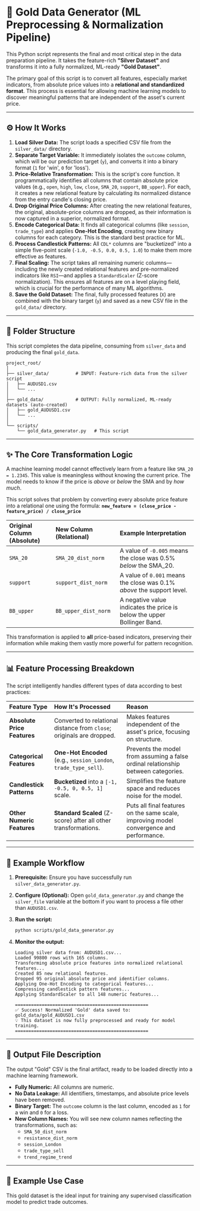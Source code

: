 # 🏅 Gold Data Generator (ML Preprocessing & Normalization Pipeline)

This Python script represents the final and most critical step in the data preparation pipeline. It takes the feature-rich **"Silver Dataset"** and transforms it into a fully normalized, ML-ready **"Gold Dataset"**.

The primary goal of this script is to convert all features, especially market indicators, from absolute price values into a **relational and standardized format**. This process is essential for allowing machine learning models to discover meaningful patterns that are independent of the asset's current price.

---

## ⚙️ How It Works

1.  **Load Silver Data:** The script loads a specified CSV file from the `silver_data/` directory.
2.  **Separate Target Variable:** It immediately isolates the `outcome` column, which will be our prediction target (`y`), and converts it into a binary format (`1` for 'win', `0` for 'loss').
3.  **Price-Relative Transformation:** This is the script's core function. It programmatically identifies all columns that contain absolute price values (e.g., `open`, `high`, `low`, `close`, `SMA_20`, `support`, `BB_upper`). For each, it creates a new relational feature by calculating its normalized distance from the entry candle's closing price.
4.  **Drop Original Price Columns:** After creating the new relational features, the original, absolute-price columns are dropped, as their information is now captured in a superior, normalized format.
5.  **Encode Categorical Data:** It finds all categorical columns (like `session`, `trade_type`) and applies **One-Hot Encoding**, creating new binary columns for each category. This is the standard best practice for ML.
6.  **Process Candlestick Patterns:** All `CDL*` columns are "bucketized" into a simple five-point scale (`-1.0, -0.5, 0.0, 0.5, 1.0`) to make them more effective as features.
7.  **Final Scaling:** The script takes all remaining numeric columns—including the newly created relational features and pre-normalized indicators like `RSI`—and applies a `StandardScaler` (Z-score normalization). This ensures all features are on a level playing field, which is crucial for the performance of many ML algorithms.
8.  **Save the Gold Dataset:** The final, fully processed features (`X`) are combined with the binary target (`y`) and saved as a new CSV file in the `gold_data/` directory.

---

## 📁 Folder Structure

This script completes the data pipeline, consuming from `silver_data` and producing the final `gold_data`.

```
project_root/
│
├── silver_data/          # INPUT: Feature-rich data from the silver script
│   ├── AUDUSD1.csv
│   └── ...
│
├── gold_data/            # OUTPUT: Fully normalized, ML-ready datasets (auto-created)
│   ├── gold_AUDUSD1.csv
│   └── ...
│
└── scripts/
    └── gold_data_generator.py   # This script
```

---

## ✨ The Core Transformation Logic

A machine learning model cannot effectively learn from a feature like `SMA_20 = 1.2345`. This value is meaningless without knowing the current price. The model needs to know if the price is _above_ or _below_ the SMA and by _how much_.

This script solves that problem by converting every absolute price feature into a relational one using the formula:
**`new_feature = (close_price - feature_price) / close_price`**

| Original Column (Absolute) | New Column (Relational) | Example Interpretation                                                  |
| :------------------------- | :---------------------- | :---------------------------------------------------------------------- |
| `SMA_20`                   | `SMA_20_dist_norm`      | A value of `-0.005` means the close was 0.5% _below_ the SMA_20.        |
| `support`                  | `support_dist_norm`     | A value of `0.001` means the close was 0.1% _above_ the support level.  |
| `BB_upper`                 | `BB_upper_dist_norm`    | A negative value indicates the price is below the upper Bollinger Band. |

This transformation is applied to **all** price-based indicators, preserving their information while making them vastly more powerful for pattern recognition.

---

## 📊 Feature Processing Breakdown

The script intelligently handles different types of data according to best practices:

| Feature Type                | How It's Processed                                                    | Reason                                                                                  |
| :-------------------------- | :-------------------------------------------------------------------- | :-------------------------------------------------------------------------------------- |
| **Absolute Price Features** | Converted to relational distance from `close`; originals are dropped. | Makes features independent of the asset's price, focusing on structure.                 |
| **Categorical Features**    | **One-Hot Encoded** (e.g., `session_London`, `trade_type_sell`).      | Prevents the model from assuming a false ordinal relationship between categories.       |
| **Candlestick Patterns**    | **Bucketized** into a `[-1, -0.5, 0, 0.5, 1]` scale.                  | Simplifies the feature space and reduces noise for the model.                           |
| **Other Numeric Features**  | **Standard Scaled** (Z-score) after all other transformations.        | Puts all final features on the same scale, improving model convergence and performance. |

---

## 🧮 Example Workflow

1.  **Prerequisite:** Ensure you have successfully run `silver_data_generator.py`.

2.  **Configure (Optional):** Open `gold_data_generator.py` and change the `silver_file` variable at the bottom if you want to process a file other than `AUDUSD1.csv`.

3.  **Run the script:**

    ```bash
    python scripts/gold_data_generator.py
    ```

4.  **Monitor the output:**

    ```
    Loading silver data from: AUDUSD1.csv...
    Loaded 99800 rows with 165 columns.
    Transforming absolute price features into normalized relational features...
    Created 85 new relational features.
    Dropped 95 original absolute price and identifier columns.
    Applying One-Hot Encoding to categorical features...
    Compressing candlestick pattern features...
    Applying StandardScaler to all 148 numeric features...

    ==================================================
    ✅ Success! Normalized 'Gold' data saved to: gold_data/gold_AUDUSD1.csv
    💡 This dataset is now fully preprocessed and ready for model training.
    ==================================================
    ```

---

## 🧱 Output File Description

The output "Gold" CSV is the final artifact, ready to be loaded directly into a machine learning framework.

-   **Fully Numeric:** All columns are numeric.
-   **No Data Leakage:** All identifiers, timestamps, and absolute price levels have been removed.
-   **Binary Target:** The `outcome` column is the last column, encoded as `1` for a win and `0` for a loss.
-   **New Column Names:** You will see new column names reflecting the transformations, such as:
    -   `SMA_50_dist_norm`
    -   `resistance_dist_norm`
    -   `session_London`
    -   `trade_type_sell`
    -   `trend_regime_trend`

---

## 🧠 Example Use Case

This gold dataset is the ideal input for training any supervised classification model to predict trade outcomes.
